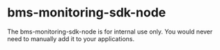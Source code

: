 # bms-monitoring-sdk-node

The bms-monitoring-sdk-node is for internal use only. You would never need to manually add it to your applications. 